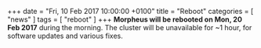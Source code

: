 +++
date = "Fri, 10 Feb 2017 10:00:00 +0100"
title = "Reboot"
categories = [ "news" ]
tags = [ "reboot" ]
+++
**Morpheus will be rebooted on Mon, 20 Feb 2017** during the morning.
The cluster will be unavailable for ~1 hour, for software updates
and various fixes.
